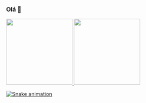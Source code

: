 ### Olá 👋

 <div>
  <a href="https://github.com/kellyohana">
  <img height="180em" src="https://github-readme-stats.vercel.app/api?username=kellyohana&show_icons=true&theme=radical&include_all_commits=true&count_private=true"/>
  <img height="180em" src="https://github-readme-stats.vercel.app/api/top-langs/?username=kellyohana&layout=compact&langs_count=7&theme=radical"/>
</div>
  
  ![Snake animation](https://github.com/kellyohana/kellyohana/blob/output/github-contribution-grid-snake.svg)
